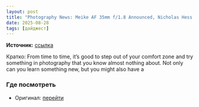 ```yaml
---
layout: post
title: "Photography News: Meike AF 35mm f/1.8 Announced, Nicholas Hess Awarded!"
date: 2025-08-28
tags: [дайджест]
---
```


**Источник:** [ссылка](https://photographylife.com/news/photo-news-27-07-25)

Кратко: From time to time, it&#8217;s good to step out of your comfort zone and try something in photography that you know almost nothing about. Not only can you learn something new, but you might also have a

### Где посмотреть
- Оригинал: [перейти]({link})
